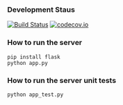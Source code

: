 ### Development Staus
[![Build Status](https://travis-ci.org/crazyguitar/cheatsheet.svg)](https://travis-ci.org/crazyguitar/cheatsheet)
[![codecov.io](https://codecov.io/github/crazyguitar/cheatsheet/coverage.svg?branch=master)](https://codecov.io/github/crazyguitar/cheatsheet?branch=master)

### How to run the server

```
pip install flask
python app.py
```

### How to run the server unit tests
```
python app_test.py
```
